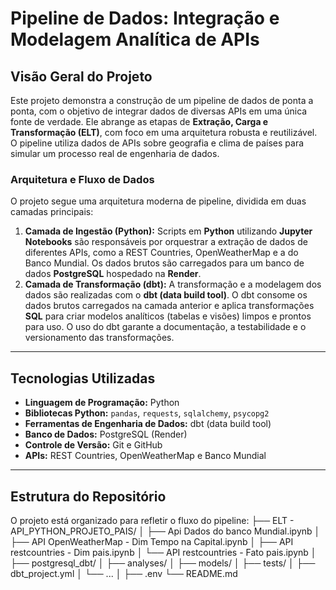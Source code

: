# Pipeline de Dados: Integração e Modelagem Analítica de APIs

## Visão Geral do Projeto
Este projeto demonstra a construção de um pipeline de dados de ponta a ponta, com o objetivo de integrar dados de diversas APIs em uma única fonte de verdade. Ele abrange as etapas de **Extração, Carga e Transformação (ELT)**, com foco em uma arquitetura robusta e reutilizável. O pipeline utiliza dados de APIs sobre geografia e clima de países para simular um processo real de engenharia de dados.

### Arquitetura e Fluxo de Dados
O projeto segue uma arquitetura moderna de pipeline, dividida em duas camadas principais:

1.  **Camada de Ingestão (Python):** Scripts em **Python** utilizando **Jupyter Notebooks** são responsáveis por orquestrar a extração de dados de diferentes APIs, como a REST Countries, OpenWeatherMap e a do Banco Mundial. Os dados brutos são carregados para um banco de dados **PostgreSQL** hospedado na **Render**.
2.  **Camada de Transformação (dbt):** A transformação e a modelagem dos dados são realizadas com o **dbt (data build tool)**. O dbt consome os dados brutos carregados na camada anterior e aplica transformações **SQL** para criar modelos analíticos (tabelas e visões) limpos e prontos para uso. O uso do dbt garante a documentação, a testabilidade e o versionamento das transformações.

---

## Tecnologias Utilizadas
-   **Linguagem de Programação:** Python
-   **Bibliotecas Python:** `pandas`, `requests`, `sqlalchemy`, `psycopg2`
-   **Ferramentas de Engenharia de Dados:** dbt (data build tool)
-   **Banco de Dados:** PostgreSQL (Render)
-   **Controle de Versão:** Git e GitHub
-   **APIs:** REST Countries, OpenWeatherMap e Banco Mundial

---

## Estrutura do Repositório
O projeto está organizado para refletir o fluxo do pipeline:
├── ELT - API_PYTHON_PROJETO_PAIS/
│   ├── Api Dados do banco Mundial.ipynb
│   ├── API OpenWeatherMap - Dim Tempo na Capital.ipynb
│   ├── API restcountries - Dim pais.ipynb
│   └── API restcountries - Fato pais.ipynb
│
├── postgresql_dbt/
│   ├── analyses/
│   ├── models/
│   ├── tests/
│   ├── dbt_project.yml
│   └── ...
│
├── .env
└── README.md



